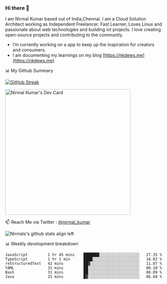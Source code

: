 ### Hi there 👋

 I am Nirmal Kumar based out of India,Chennai. I am a Cloud Solution Architect working as Independent Freelancer. Fast Learner, Loves Linux and passionate about web technologies and building iot projects. I love creating open-source projects and contributing to the community.

- I’m currently working on a app to keep up the inspiration for creators and consumers.
- I am documenting my learnings on my blog [https://nkdews.me](https://nkdews.me)


📊 My Github Summary

[![GitHub Streak](https://github-readme-streak-stats.herokuapp.com?user=nk-gears&theme=dark&hide_border=true&date_format=M%20j%5B%2C%20Y%5D)](https://git.io/streak-stats)

<a href="https://app.daily.dev/nirmal_kumar"><img src="https://api.daily.dev/devcards/a16cfcf02d384b16b41de71ce4d1d811.png?r=8ve" width="400" alt="Nirmal Kumar's Dev Card"/></a>

📫 Reach Me via  Twitter : [@nirmal_kumar](https://twitter.com/nirmal_kumar)

![Nirmals's github stats align left](https://github-readme-stats.vercel.app/api?username=nk-gears&show_icons=true)


📊 Weekly development breakdown

<!--START_SECTION:waka-->

```text
JavaScript         1 hr 45 mins    ███████░░░░░░░░░░░░░░░░░░   27.35 %
TypeScript         1 hr 1 min      ████░░░░░░░░░░░░░░░░░░░░░   16.02 %
reStructuredText   42 mins         ██▓░░░░░░░░░░░░░░░░░░░░░░   11.07 %
YAML               31 mins         ██░░░░░░░░░░░░░░░░░░░░░░░   08.10 %
Bash               31 mins         ██░░░░░░░░░░░░░░░░░░░░░░░   08.09 %
Java               25 mins         █▓░░░░░░░░░░░░░░░░░░░░░░░   06.68 %
```

<!--END_SECTION:waka-->


